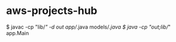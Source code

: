 # aws-projects-hub

$ javac -cp "lib/*" -d out app/*.java models/*.java
$ java -cp "out;lib/*" app.Main
